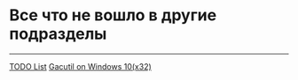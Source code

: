 ﻿# Все что не вошло в другие подразделы #

---

[TODO List](https://github.com/vertigra/raspildocs/milestones)
[Gacutil on Windows 10(x32)](gacutil/main.md)